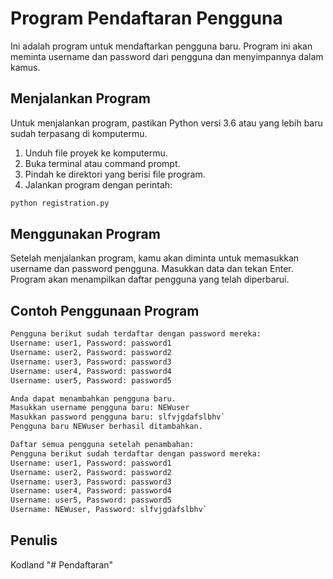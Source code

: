 # Program Pendaftaran Pengguna

Ini adalah program untuk mendaftarkan pengguna baru. Program ini akan meminta username dan password dari pengguna dan menyimpannya dalam kamus.

## Menjalankan Program

Untuk menjalankan program, pastikan Python versi 3.6 atau yang lebih baru sudah terpasang di komputermu.

1. Unduh file proyek ke komputermu.
2. Buka terminal atau command prompt.
3. Pindah ke direktori yang berisi file program.
4. Jalankan program dengan perintah:

```bash
python registration.py
```

## Menggunakan Program

Setelah menjalankan program, kamu akan diminta untuk memasukkan username dan password pengguna. Masukkan data dan tekan Enter. Program akan menampilkan daftar pengguna yang telah diperbarui.

## Contoh Penggunaan Program

```bash
Pengguna berikut sudah terdaftar dengan password mereka:
Username: user1, Password: password1
Username: user2, Password: password2
Username: user3, Password: password3
Username: user4, Password: password4
Username: user5, Password: password5

Anda dapat menambahkan pengguna baru.
Masukkan username pengguna baru: NEWuser
Masukkan password pengguna baru: slfvjgdafslbhv`
Pengguna baru NEWuser berhasil ditambahkan.

Daftar semua pengguna setelah penambahan:
Pengguna berikut sudah terdaftar dengan password mereka:
Username: user1, Password: password1
Username: user2, Password: password2
Username: user3, Password: password3
Username: user4, Password: password4
Username: user5, Password: password5
Username: NEWuser, Password: slfvjgdafslbhv`
```

## Penulis

Kodland
"# Pendaftaran" 
